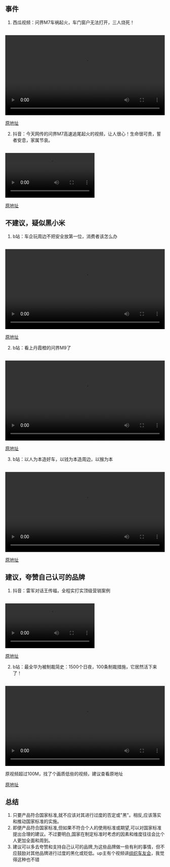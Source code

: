 ## 事件
1. 西瓜视频：问界M7车祸起火，车门窗户无法打开，三人烧死！
<br>
<video controls width="100%">
  <source src="video/7362553732745134602.mp4" type="video/mp4">
  Your browser does not support the video tag.
</video> <br>


[原地址](https://www.ixigua.com/7362553732745134602)

2. 抖音：今天网传的问界M7高速追尾起火的视频，让人很心！生命很可贵，誓者安息，家属节哀。
<br>
<video controls width="56%">
  <source src="video/7362610319413300518.mp4" type="video/mp4">
  Your browser does not support the video tag.
</video> <br>

[原地址](https://www.douyin.com/video/7362610319413300518)

## 不建议，疑似黑小米
1. b站：车企玩周边不把安全放第一位，消费者该怎么办
<br>
<video controls width="100%">
  <source src="video/BV1MF4m1A73g.mp4" type="video/mp4">
  Your browser does not support the video tag.
</video> <br>


[原地址](https://www.bilibili.com/video/BV1MF4m1A73g)


2. b站：看上丹霞橙的问界M9了
<br>
<video controls width="100%">
  <source src="video/BV1MF4m1A73g.mp4" type="video/mp4">
  Your browser does not support the video tag.
</video> <br>


[原地址](https://www.bilibili.com/video/BV1MM4m1f7P3)



3. b站：以人为本造好车，以钱为本造周边，以猴为本
<br>
<video controls width="100%">
  <source src="video/BV11w4m1y7Wq.mp4" type="video/mp4">
  Your browser does not support the video tag.
</video> <br>


[原地址](https://www.bilibili.com/video/BV11w4m1y7Wq)



## 建议，夸赞自己认可的品牌
1. 抖音：雷军对话王传福，全程实打实顶级营销案例
<br>
<video controls width="56%">
  <source src="video/7362042810112937242.mp4" type="video/mp4">
  Your browser does not support the video tag.
</video> <br>

[原地址](https://www.douyin.com/video/7362042810112937242)


2. b站：最全华为被制裁简史：1500个日夜，100条制裁措施，它居然活下来了！
<br>
<video controls width="100%">
  <source src="video/BV16L411v7ek.mp4" type="video/mp4">
  Your browser does not support the video tag.
</video> <br>

原视频超过100M，找了个画质低些的视频，建议查看原地址

[原地址](https://www.bilibili.com/video/BV16L411v7ek/)


## 总结
1. 只要产品符合国家标准,就不应该对其进行过度的否定或"黑"。相反,应该落实和推动国家标准的实施。
2. 即便产品符合国家标准,但如果不符合个人的使用标准或期望,可以对国家标准提出合理的建议。不过要明白,国家在制定标准时考虑的因素和维度往往会比个人更加全面和周到。
3. 建议可以多去夸赞和支持自己认可的品牌,为这些品牌做一些有利的事情，但不应鼓励对其他品牌进行过度的黑化或贬低。up主有个视频讲[组织车友会](https://www.bilibili.com/video/BV1XE421N7Z6)，我觉得这种也不错

